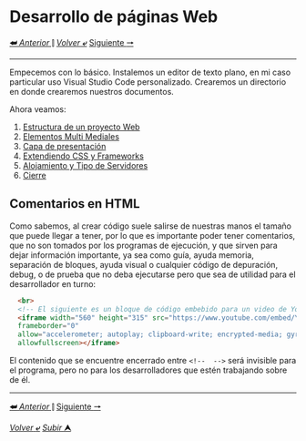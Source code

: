 # Desarrollo de páginas Web

[**&#11176;** _Anterior_ &#11007;](/desarrolloDePaginasWeb/06Cierre.md "Cierre")
[_Volver_ **&ldca;**](/README.md "Regresar a página Principal")
[Siguiente **&#129042;**](/desarrolloDePaginasWeb/01EstructuraDeUnProyectoWeb.md/ "Estructura de un proyecto web")

---
Empecemos con lo básico.
Instalemos un editor de texto plano, en mi caso particular uso Visual Studio Code personalizado. Crearemos un directorio en donde crearemos nuestros documentos.

Ahora veamos:

1. [Estructura de un proyecto Web](/desarrolloDePaginasWeb/01EstructuraDeUnProyectoWeb.md "Estructura de un proyecto Web")
2. [Elementos Multi Mediales](/desarrolloDePaginasWeb/02ElementosMultimediales.md "Elementos Multi Mediales")
3. [Capa de presentación](/desarrolloDePaginasWeb/03CapaDePresentaci%C3%B3n.md "Capa de presentación")
4. [Extendiendo CSS y Frameworks](/desarrolloDePaginasWeb/04ExtendiendoCSSYSusFrameworks.md "Extendiendo CSS y Frameworks")
5. [Alojamiento y Tipo de Servidores](/desarrolloDePaginasWeb/05AlojamientoYTipoDeServidores.md "Alojamiento y Tipo de Servidores")
6. [Cierre](/desarrolloDePaginasWeb/06Cierre.md "Cierre")

## Comentarios en HTML

Como sabemos, al crear código suele salirse de nuestras manos el tamaño que puede llegar a tener, por lo que es importante poder tener comentarios, que no son tomados por los programas de ejecución, y que sirven para dejar información importante, ya sea como guía, ayuda memoria, separación de bloques, ayuda visual o cualquier código de depuración, debug, o de prueba que no deba ejecutarse pero que sea de utilidad para el desarrollador en turno:

```html
  <br>
  <!-- El siguiente es un bloque de código embebido para un video de YouTube -->
  <iframe width="560" height="315" src="https://www.youtube.com/embed/Y1tzkcDb5tI" title="YouTube video player"
  frameborder="0"
  allow="accelerometer; autoplay; clipboard-write; encrypted-media; gyroscope; picture-in-picture; web-share"
  allowfullscreen></iframe>
```
El contenido que se encuentre encerrado entre `<!--  -->` será invisible para el programa, pero no para los desarrolladores que estén trabajando sobre de él.

---

[**&#11176;** _Anterior_ &#11007;](/desarrolloDePaginasWeb/06Cierre.md "Cierre")
[Siguiente **&#129042;**](/desarrolloDePaginasWeb/01EstructuraDeUnProyectoWeb.md "Estructura de un proyecto web")

[_Volver_ **&ldca;**](/README.md "Regresar a página Principal")
[_Subir_ **&#11165;**](#desarrollo-de-páginas-web "Ir al título")

